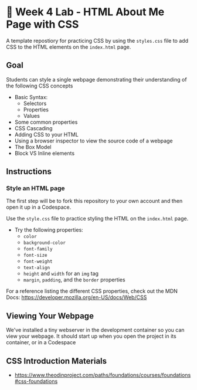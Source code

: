 # 📝 Week 4 Lab - HTML About Me Page with CSS

A template repostiory for practicing CSS by using the `styles.css` file to add CSS to the HTML elements on the `index.html` page.

## Goal

Students can style a single webpage demonstrating their understanding of the following CSS concepts

* Basic Syntax:
  * Selectors
  * Properties
  * Values
* Some common properties
* CSS Cascading
* Adding CSS to your HTML
* Using a browser inspector to view the source code of a webpage
* The Box Model
* Block VS Inline elements

## Instructions

### Style an HTML page 

The first step will be to fork this repository to your own account and then open it up in a Codespace.

Use the `style.css` file to practice styling the HTML on the `index.html` page.

* Try the following properties:
  * `color`
  * `background-color`
  * `font-family`
  * `font-size`
  * `font-weight`
  * `text-align`
  * `height` and `width` for an `img` tag
  * `margin`, `padding`, and the `border` properties

For a reference listing the different CSS properties, check out the MDN Docs: https://developer.mozilla.org/en-US/docs/Web/CSS

## Viewing Your Webpage

We've installed a tiny webserver in the development container so you can view your webpage. It should start up when you open the project in its container, or in a Codespace

## CSS Introduction Materials

* https://www.theodinproject.com/paths/foundations/courses/foundations#css-foundations
